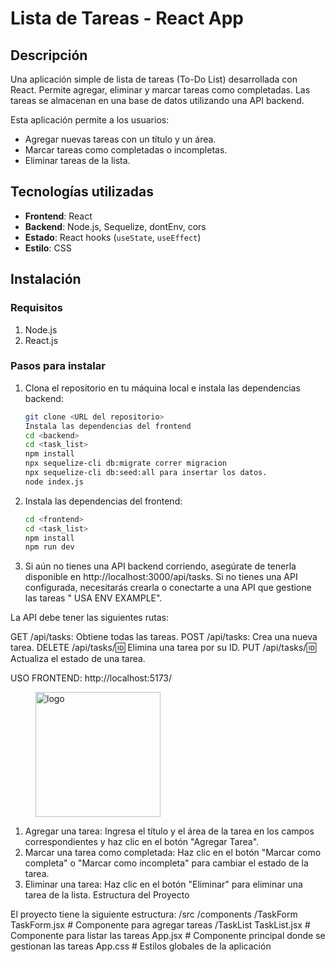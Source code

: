 # Lista de Tareas - React App

## Descripción

Una aplicación simple de lista de tareas (To-Do List) desarrollada con React. Permite agregar, eliminar y marcar tareas como completadas. Las tareas se almacenan en una base de datos utilizando una API backend.

Esta aplicación permite a los usuarios:

- Agregar nuevas tareas con un título y un área.
- Marcar tareas como completadas o incompletas.
- Eliminar tareas de la lista.

## Tecnologías utilizadas

- **Frontend**: React
- **Backend**: Node.js, Sequelize, dontEnv, cors
- **Estado**: React hooks (`useState`, `useEffect`)
- **Estilo**: CSS

## Instalación

### Requisitos

1. Node.js 
2. React.js 
### Pasos para instalar

1. Clona el repositorio en tu máquina local e instala las dependencias backend:

   ```bash
   git clone <URL del repositorio>
   Instala las dependencias del frontend
   cd <backend> 
   cd <task_list>
   npm install
   npx sequelize-cli db:migrate correr migracion
   npx sequelize-cli db:seed:all para insertar los datos.
   node index.js

2. Instala las dependencias del frontend:

   ```bash
   cd <frontend> 
   cd <task_list>
   npm install
   npm run dev

3. Si aún no tienes una API backend corriendo, asegúrate de tenerla disponible en http://localhost:3000/api/tasks. Si no tienes una API configurada, necesitarás crearla o conectarte a una API que gestione las tareas " USA ENV EXAMPLE".

La API debe tener las siguientes rutas:

GET /api/tasks: Obtiene todas las tareas.
POST /api/tasks: Crea una nueva tarea.
DELETE /api/tasks/:id: Elimina una tarea por su ID.
PUT /api/tasks/:id: Actualiza el estado de una tarea.

USO FRONTEND: http://localhost:5173/
<figure><img src="./task.png" alt="logo" style="height: 200px;"></figure>

1. Agregar una tarea: Ingresa el título y el área de la tarea en los campos correspondientes y haz clic en el botón "Agregar Tarea".
2. Marcar una tarea como completada: Haz clic en el botón "Marcar como completa" o "Marcar como incompleta" para cambiar el estado de la tarea.
3. Eliminar una tarea: Haz clic en el botón "Eliminar" para eliminar una tarea de la lista.
Estructura del Proyecto

El proyecto tiene la siguiente estructura:
/src
  /components
    /TaskForm
      TaskForm.jsx       # Componente para agregar tareas
    /TaskList
      TaskList.jsx       # Componente para listar las tareas
  App.jsx                # Componente principal donde se gestionan las tareas
  App.css                # Estilos globales de la aplicación
